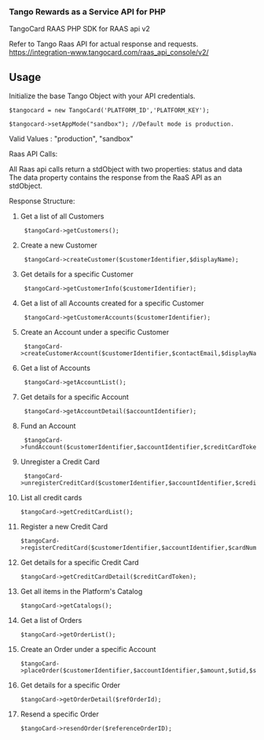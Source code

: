 ### Tango Rewards as a Service API for PHP


TangoCard RAAS PHP SDK for RAAS api v2

Refer to Tango Raas API for actual response and requests. https://integration-www.tangocard.com/raas_api_console/v2/

Usage
-----

Initialize the base Tango Object with your API credentials. 

    $tangocard = new TangoCard('PLATFORM_ID','PLATFORM_KEY');

    $tangocard->setAppMode("sandbox"); //Default mode is production.

Valid Values : "production", "sandbox"

Raas API Calls:

All Raas api calls return a stdObject with two properties: status and data
The data property contains the response from the RaaS API as an stdObject.

Response Structure:

1) Get a list of all Customers
		
		$tangoCard->getCustomers();


2) Create a new Customer
		
		$tangoCard->createCustomer($customerIdentifier,$displayName);


3) Get details for a specific Customer

		$tangoCard->getCustomerInfo($customerIdentifier);


4) Get a list of all Accounts created for a specific Customer

		$tangoCard->getCustomerAccounts($customerIdentifier);


5) Create an Account under a specific Customer
	
		$tangoCard->createCustomerAccount($customerIdentifier,$contactEmail,$displayName,$accountIdentifier);

6) Get a list of Accounts

		$tangoCard->getAccountList();


7) Get details for a specific Account

		$tangoCard->getAccountDetail($accountIdentifier);


8) Fund an Account

		$tangoCard->fundAccount($customerIdentifier,$accountIdentifier,$creditCardToken,$amount);


9) Unregister a Credit Card

		$tangoCard->unregisterCreditCard($customerIdentifier,$accountIdentifier,$creditCardToken);


10) List all credit cards

		$tangoCard->getCreditCardList();


11) Register a new Credit Card

		$tangoCard->registerCreditCard($customerIdentifier,$accountIdentifier,$cardNumber,$verificationNumber,$expiration,$firstName,$lastName,$emailAddress,$addressLine1,$addressLine2,$city,$state,$postalCode,$country,$ipAddress,$label);


12) Get details for a specific Credit Card

		$tangoCard->getCreditCardDetail($creditCardToken);


13) Get all items in the Platform's Catalog

		$tangoCard->getCatalogs();


14) Get a list of Orders

		$tangoCard->getOrderList();


15) Create an Order under a specific Account

		$tangoCard->placeOrder($customerIdentifier,$accountIdentifier,$amount,$utid,$sendEmail,$recipientEmail,$recipientFirstName,$recipientLastName,$campaign,$emailSubject,$message,$notes,$senderEmail,$senderFirstName,$senderLastName,$externalRefID);


16) Get details for a specific Order

		$tangoCard->getOrderDetail($refOrderId);


17) Resend a specific Order

		$tangoCard->resendOrder($referenceOrderID);


